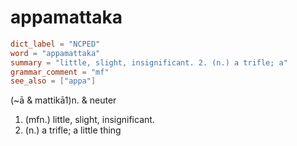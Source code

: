 # appamattaka

``` toml
dict_label = "NCPED"
word = "appamattaka"
summary = "little, slight, insignificant. 2. (n.) a trifle; a"
grammar_comment = "mf"
see_also = ["appa"]
```

(\~ā & mattikā1)n. & neuter

1. (mfn.) little, slight, insignificant.
2. (n.) a trifle; a little thing

